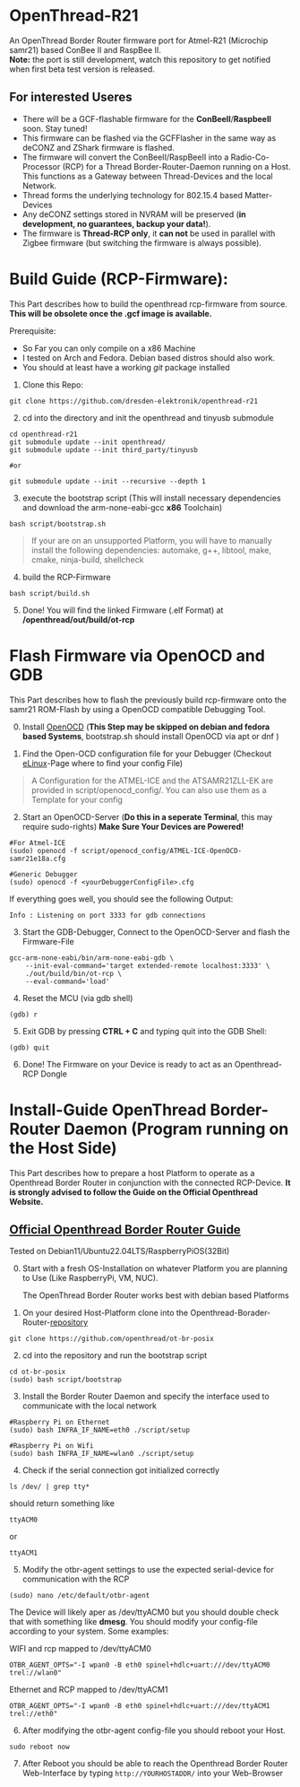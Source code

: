 # OpenThread-R21


An OpenThread Border Router firmware port for Atmel-R21 (Microchip samr21) based ConBee II and RaspBee II.  
**Note:** the port is still development, watch this repository to get notified when first beta test version is released.

## For interested Useres 
* There will be a GCF-flashable firmware for the **ConBeeII**/**RaspbeeII** soon. Stay tuned!
* This firmware can be flashed via the GCFFlasher in the same way as deCONZ and ZShark firmware is flashed.
* The firmware will convert the ConBeeII/RaspBeeII into a Radio-Co-Processor (RCP) for a Thread Border-Router-Daemon running on a Host. This functions as a Gateway between Thread-Devices and the local Network.
* Thread forms the underlying technology for 802.15.4 based Matter-Devices 
* Any deCONZ settings stored in NVRAM will be preserved (**in development, no guarantees, backup your data!**).
* The firmware is **Thread-RCP only**, it **can not** be used in parallel with Zigbee firmware (but switching the firmware is always possible).


# Build Guide (RCP-Firmware):

This Part describes how to build the openthread rcp-firmware from source. **This will be obsolete once the .gcf image is available.** 

Prerequisite: 
* So Far you can only compile on a x86 Machine
* I tested on Arch and Fedora. Debian based distros should also work.
* You should at least have a working *git* package installed

1. Clone this Repo:
```console
git clone https://github.com/dresden-elektronik/openthread-r21
```

2. cd into the directory and init the openthread and tinyusb submodule
```console
cd openthread-r21
git submodule update --init openthread/
git submodule update --init third_party/tinyusb

#or

git submodule update --init --recursive --depth 1

```

3. execute the bootstrap script (This will install necessary dependencies and download the arm-none-eabi-gcc **x86** Toolchain)
```console
bash script/bootstrap.sh
```
> If your are on an unsupported Platform, you will have to manually install the following dependencies: 
> automake, g++, libtool, make, cmake, ninja-build, shellcheck 

4. build the RCP-Firmware
```console
bash script/build.sh
```

5. Done! You will find the linked Firmware (.elf Format) at **/openthread/out/build/ot-rcp**


# Flash Firmware via OpenOCD and GDB

This Part describes how to flash the previously build rcp-firmware onto the samr21 ROM-Flash by using a OpenOCD compatible Debugging Tool.


0. Install [OpenOCD](https://openocd.org/) (**This Step may be skipped on debian and fedora based Systems**, bootstrap.sh should install OpenOCD via apt or dnf )

1. Find the Open-OCD configuration file for your Debugger (Checkout [eLinux](https://elinux.org/OpenOCD_Config_File_Paths)-Page where to find your config File)
> A Configuration for the ATMEL-ICE and the ATSAMR21ZLL-EK are provided in script/openocd_config/. You can also use them as a Template for your config

2. Start an OpenOCD-Server (**Do this in a seperate Terminal**, this may require sudo-rights)
    **Make Sure Your Devices are Powered!** 
```console
#For Atmel-ICE
(sudo) openocd -f script/openocd_config/ATMEL-ICE-OpenOCD-samr21e18a.cfg

#Generic Debugger
(sudo) openocd -f <yourDebuggerConfigFile>.cfg
```
If everything goes well, you should see the following Output:
```console
Info : Listening on port 3333 for gdb connections
```
3. Start the GDB-Debugger, Connect to the OpenOCD-Server and flash the Firmware-File

```console
gcc-arm-none-eabi/bin/arm-none-eabi-gdb \
    --init-eval-command='target extended-remote localhost:3333' \
    ./out/build/bin/ot-rcp \
    --eval-command='load'
```

4. Reset the MCU (via gdb shell)
```console
(gdb) r
```

5. Exit GDB by pressing **CTRL + C** and typing quit into the GDB Shell:
```console
(gdb) quit
```

6. Done! The Firmware on your Device is ready to act as an Openthread-RCP Dongle


# Install-Guide OpenThread Border-Router Daemon (Program running on the Host Side)

This Part describes how to prepare a host Platform to operate as a Openthread Border Router in conjunction with the connected RCP-Device.
**It is strongly advised to follow the Guide on the Official Openthread Website.**  
## [Official Openthread Border Router Guide](https://openthread.io/guides/border-router)
Tested on Debian11/Ubuntu22.04LTS/RaspberryPiOS(32Bit)

0. Start with a fresh OS-Installation on whatever Platform you are planning to Use (Like RaspberryPi, VM, NUC). 

    The OpenThread Border Router works best with debian based Platforms

1. On your desired Host-Platform clone into the Openthread-Borader-Router-[repository](https://github.com/openthread/ot-br-posix)

```console
git clone https://github.com/openthread/ot-br-posix
```

2. cd into the repository and run the bootstrap script

```console
cd ot-br-posix
(sudo) bash script/bootstrap
```

3. Install the Border Router Daemon and specify the interface used to communicate with the local network
```console
#Raspberry Pi on Ethernet
(sudo) bash INFRA_IF_NAME=eth0 ./script/setup

#Raspberry Pi on Wifi
(sudo) bash INFRA_IF_NAME=wlan0 ./script/setup
```
4. Check if the serial connection got initialized correctly
```console
ls /dev/ | grep tty*
```
should return something like 
```console
ttyACM0
```
or
```console
ttyACM1
```

5. Modify the otbr-agent settings to use the expected serial-device for communication with the RCP
```console
(sudo) nano /etc/default/otbr-agent
```

The Device will likely aper as /dev/ttyACM0 but you should double check that with something like **dmesg**.
You should modify your config-file according to your system. Some examples:

WIFI and rcp mapped to /dev/ttyACM0
```console
OTBR_AGENT_OPTS="-I wpan0 -B eth0 spinel+hdlc+uart:///dev/ttyACM0 trel://wlan0"
```

Ethernet and RCP mapped to /dev/ttyACM1
```console
OTBR_AGENT_OPTS="-I wpan0 -B eth0 spinel+hdlc+uart:///dev/ttyACM1 trel://eth0"
```

6. After modifying the otbr-agent config-file you should reboot your Host.
```console
sudo reboot now
```
    
7. After Reboot you should be able to reach the Openthread Border Router Web-Interface by typing 
    `http://YOURHOSTADDR/`
    into your Web-Browser

